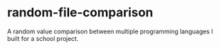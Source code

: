 # random-file-comparison
A random value comparison between multiple programming languages I built for a school project.
